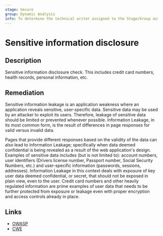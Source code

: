 ```yaml
---
stage: Secure
group: Dynamic Analysis
info: To determine the technical writer assigned to the Stage/Group associated with this page, see https://handbook.gitlab.com/handbook/product/ux/technical-writing/#assignments
---
```


# Sensitive information disclosure

## Description

Sensitive information disclosure check. This includes credit card numbers, health records, personal information, etc.

## Remediation

Sensitive information leakage is an application weakness where an application
reveals sensitive, user-specific data. Sensitive data may be used by an attacker
to exploit its users. Therefore, leakage of sensitive data should be limited or
prevented whenever possible. Information Leakage, in its most common form,
is the result of differences in page responses for valid versus invalid data.

Pages that provide different responses based on the validity of the data can
also lead to Information Leakage; specifically when data deemed confidential is
being revealed as a result of the web application's design. Examples of
sensitive data includes (but is not limited to): account numbers, user
identifiers (Drivers license number, Passport number, Social Security Numbers,
etc.) and user-specific information (passwords, sessions, addresses).
Information Leakage in this context deals with exposure of key user data deemed
confidential, or secret, that should not be exposed in plain view, even to the
user. Credit card numbers and other heavily regulated information are prime
examples of user data that needs to be further protected from exposure or
leakage even with proper encryption and access controls already in place.

## Links

- [OWASP](https://owasp.org/Top10/A01_2021-Broken_Access_Control/)
- [CWE](https://cwe.mitre.org/data/definitions/200.html)

